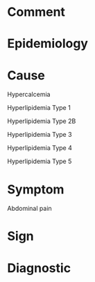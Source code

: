 # Comment

# Epidemiology

# Cause

Hypercalcemia

Hyperlipidemia Type 1

Hyperlipidemia Type 2B

Hyperlipidemia Type 3

Hyperlipidemia Type 4

Hyperlipidemia Type 5

# Symptom

Abdominal pain

# Sign

# Diagnostic
